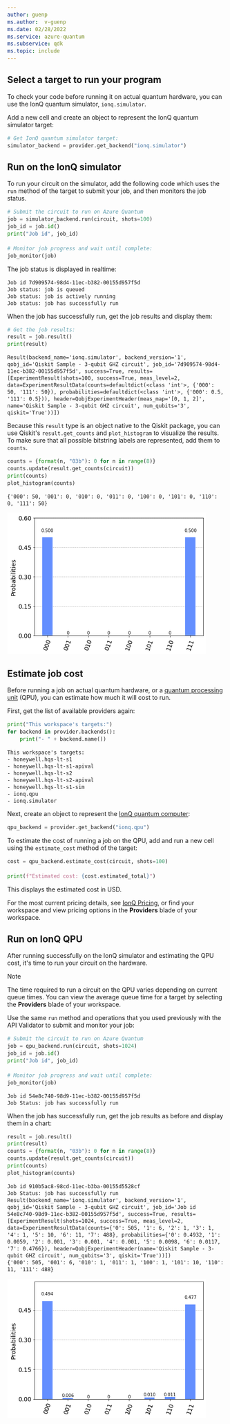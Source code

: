 ```yaml
---
author: guenp
ms.author:  v-guenp
ms.date: 02/28/2022
ms.service: azure-quantum
ms.subservice: qdk
ms.topic: include
---
```


## Select a target to run your program

To check your code before running it on actual quantum hardware, you can use the IonQ quantum simulator, `ionq.simulator`.

Add a new cell and create an object to represent the IonQ quantum simulator target:

```python
# Get IonQ quantum simulator target:
simulator_backend = provider.get_backend("ionq.simulator")
```

## Run on the IonQ simulator 

To run your circuit on the simulator, add the following code which uses the `run` method of the target to submit your job, and then monitors the job status. 

```python
# Submit the circuit to run on Azure Quantum
job = simulator_backend.run(circuit, shots=100)
job_id = job.id()
print("Job id", job_id)

# Monitor job progress and wait until complete:
job_monitor(job)
```

The job status is displayed in realtime:

```output
Job id 7d909574-98d4-11ec-b382-00155d957f5d
Job status: job is queued
Job status: job is actively running
Job status: job has successfully run
```

When the job has successfully run, get the job results and display them:

```python
# Get the job results:
result = job.result()
print(result)
```

```output
Result(backend_name='ionq.simulator', backend_version='1', qobj_id='Qiskit Sample - 3-qubit GHZ circuit', job_id='7d909574-98d4-11ec-b382-00155d957f5d', success=True, results=[ExperimentResult(shots=100, success=True, meas_level=2, data=ExperimentResultData(counts=defaultdict(<class 'int'>, {'000': 50, '111': 50}), probabilities=defaultdict(<class 'int'>, {'000': 0.5, '111': 0.5})), header=QobjExperimentHeader(meas_map='[0, 1, 2]', name='Qiskit Sample - 3-qubit GHZ circuit', num_qubits='3', qiskit='True'))])
```

Because this `result` type is an object native to the Qiskit package, you can use
Qiskit\'s `result.get_counts` and `plot_histogram` to visualize the
results. To make sure that all possible bitstring labels are represented,
add them to `counts`.

```python
counts = {format(n, "03b"): 0 for n in range(8)}
counts.update(result.get_counts(circuit))
print(counts)
plot_histogram(counts)
```

```output
{'000': 50, '001': 0, '010': 0, '011': 0, '100': 0, '101': 0, '110': 0, '111': 50}
```

![Qiskit circuit result on IonQ Simulator](../media/azure-quantum-qiskit-ionq-result-1.png)


## Estimate job cost

Before running a job on actual quantum hardware, or a [quantum processing unit](xref:microsoft.quantum.target-profiles) (QPU), you can estimate how much it will cost to run. 

First, get the list of available providers again:

```python
print("This workspace's targets:")
for backend in provider.backends():
    print("- " + backend.name())
```

```output
This workspace's targets:
- honeywell.hqs-lt-s1
- honeywell.hqs-lt-s1-apival
- honeywell.hqs-lt-s2
- honeywell.hqs-lt-s2-apival
- honeywell.hqs-lt-s1-sim
- ionq.qpu
- ionq.simulator
```

Next, create an object to represent the [IonQ quantum computer](xref:microsoft.quantum.providers.ionq#quantum-computer):

```python
qpu_backend = provider.get_backend("ionq.qpu")
```

To estimate the cost of running a job on the QPU, add and run a new cell using the `estimate_cost` method of the target:

```python
cost = qpu_backend.estimate_cost(circuit, shots=100)

print(f"Estimated cost: {cost.estimated_total}")
```

This displays the estimated cost in USD.

For the most current pricing details, see [IonQ Pricing](xref:microsoft.quantum.providers.ionq#pricing), or find your workspace and view pricing options in the **Providers** blade of your workspace.

## Run on IonQ QPU

After running successfully on the IonQ simulator and estimating the QPU cost, it's time to run your circuit on the hardware. 

> [!NOTE] 
> The time required to run a circuit on the QPU varies depending on current queue times. You can view the average queue time for a target by selecting the **Providers** blade of your workspace.

Use the same `run` method and operations that you used previously with the API Validator to submit and monitor your job:

```python
# Submit the circuit to run on Azure Quantum
job = qpu_backend.run(circuit, shots=1024)
job_id = job.id()
print("Job id", job_id)

# Monitor job progress and wait until complete:
job_monitor(job)
```

```output
Job id 54e8c740-98d9-11ec-b382-00155d957f5d
Job Status: job has successfully run
```

When the job has successfully run, get the job results as before and display them in a chart:

```python
result = job.result()
print(result)
counts = {format(n, "03b"): 0 for n in range(8)}
counts.update(result.get_counts(circuit))
print(counts)
plot_histogram(counts)
```

```output
Job id 910b5ac8-98cd-11ec-b3ba-00155d5528cf
Job Status: job has successfully run
Result(backend_name='ionq.simulator', backend_version='1', qobj_id='Qiskit Sample - 3-qubit GHZ circuit', job_id='Job id 54e8c740-98d9-11ec-b382-00155d957f5d', success=True, results=[ExperimentResult(shots=1024, success=True, meas_level=2, data=ExperimentResultData(counts={'0': 505, '1': 6, '2': 1, '3': 1, '4': 1, '5': 10, '6': 11, '7': 488}, probabilities={'0': 0.4932, '1': 0.0059, '2': 0.001, '3': 0.001, '4': 0.001, '5': 0.0098, '6': 0.0117, '7': 0.4766}), header=QobjExperimentHeader(name='Qiskit Sample - 3-qubit GHZ circuit', num_qubits='3', qiskit='True'))])
{'000': 505, '001': 6, '010': 1, '011': 1, '100': 1, '101': 10, '110': 11, '111': 488}
```

![Qiskit circuit result on IonQ QPU](../media/azure-quantum-qiskit-ionq-result-2.png)

